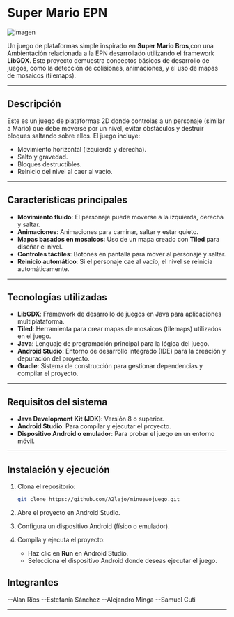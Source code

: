 

# **Super Mario EPN**

![imagen](https://github.com/user-attachments/assets/b87ed7c5-ac3d-4c0c-83e2-ef2198f9d5da)


Un juego de plataformas simple inspirado en **Super Mario Bros**,con una Ambientación relacionada a la EPN desarrollado utilizando el framework **LibGDX**. Este proyecto demuestra conceptos básicos de desarrollo de juegos, como la detección de colisiones, animaciones, y el uso de mapas de mosaicos (tilemaps).

---

## **Descripción**

Este es un juego de plataformas 2D donde controlas a un personaje (similar a Mario) que debe moverse por un nivel, evitar obstáculos y destruir bloques saltando sobre ellos. El juego incluye:

- Movimiento horizontal (izquierda y derecha).
- Salto y gravedad.
- Bloques destructibles.
- Reinicio del nivel al caer al vacío.

---

## **Características principales**

- **Movimiento fluido**: El personaje puede moverse a la izquierda, derecha y saltar.
- **Animaciones**: Animaciones para caminar, saltar y estar quieto.
- **Mapas basados en mosaicos**: Uso de un mapa creado con **Tiled** para diseñar el nivel.
- **Controles táctiles**: Botones en pantalla para mover al personaje y saltar.
- **Reinicio automático**: Si el personaje cae al vacío, el nivel se reinicia automáticamente.

---

## **Tecnologías utilizadas**

- **LibGDX**: Framework de desarrollo de juegos en Java para aplicaciones multiplataforma.
- **Tiled**: Herramienta para crear mapas de mosaicos (tilemaps) utilizados en el juego.
- **Java**: Lenguaje de programación principal para la lógica del juego.
- **Android Studio**: Entorno de desarrollo integrado (IDE) para la creación y depuración del proyecto.
- **Gradle**: Sistema de construcción para gestionar dependencias y compilar el proyecto.

---

## **Requisitos del sistema**

- **Java Development Kit (JDK)**: Versión 8 o superior.
- **Android Studio**: Para compilar y ejecutar el proyecto.
- **Dispositivo Android o emulador**: Para probar el juego en un entorno móvil.

---

## **Instalación y ejecución**

1. Clona el repositorio:
   ```bash
   git clone https://github.com/A2lejo/minuevojuego.git
   ```

2. Abre el proyecto en Android Studio.

3. Configura un dispositivo Android (físico o emulador).

4. Compila y ejecuta el proyecto:
   - Haz clic en **Run** en Android Studio.
   - Selecciona el dispositivo Android donde deseas ejecutar el juego.



## **Integrantes**

--Alan Ríos
--Estefanía Sánchez
--Alejandro Minga
--Samuel Cuti

---

